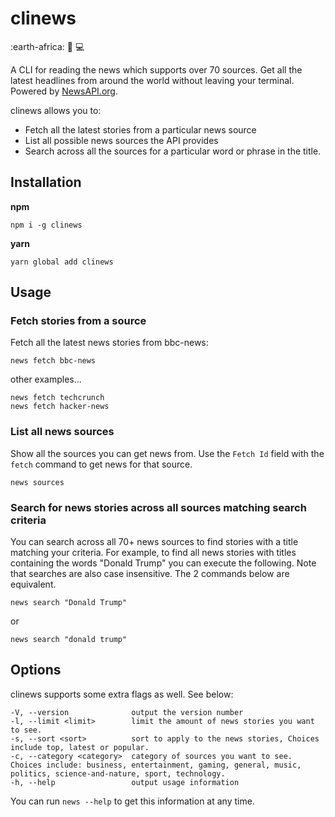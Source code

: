 # clinews
:earth-africa: :newspaper: :computer:

A CLI for reading the news which supports over 70 sources. Get all the latest headlines from around the world without leaving your terminal. Powered by [NewsAPI.org](https://newsapi.org/).

clinews allows you to:

- Fetch all the latest stories from a particular news source
- List all possible news sources the API provides
- Search across all the sources for a particular word or phrase in the title.

## Installation
**npm** 
```
npm i -g clinews
```

**yarn** 
```
yarn global add clinews
```

## Usage

### Fetch stories from a source
Fetch all the latest news stories from bbc-news: 
```
news fetch bbc-news
```

other examples...
```
news fetch techcrunch
news fetch hacker-news
```

### List all news sources
Show all the sources you can get news from. Use the ```Fetch Id``` field with the ```fetch``` command to get news for that source.
```
news sources
```

### Search for news stories across all sources matching search criteria

You can search across all 70+ news sources to find stories with a title matching your criteria. For example, to find all news stories with titles containing the words "Donald Trump" you can execute the following. Note that searches are also case insensitive. The 2 commands below are equivalent.

```
news search "Donald Trump"
```
or
```
news search "donald trump"
```

## Options

clinews supports some extra flags as well. See below:
```
-V, --version              output the version number
-l, --limit <limit>        limit the amount of news stories you want to see.
-s, --sort <sort>          sort to apply to the news stories, Choices include top, latest or popular.
-c, --category <category>  category of sources you want to see. Choices include: business, entertainment, gaming, general, music, politics, science-and-nature, sport, technology.
-h, --help                 output usage information
```

You can run ```news --help``` to get this information at any time.






